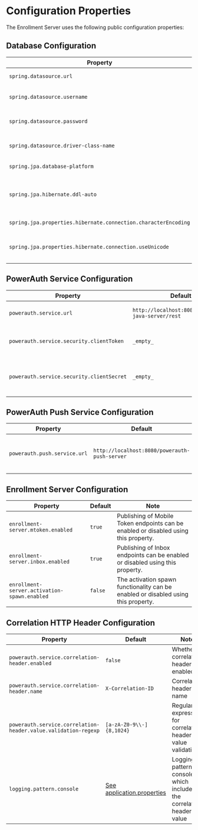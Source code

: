 # Configuration Properties

The Enrollment Server uses the following public configuration properties:

## Database Configuration

| Property | Default | Note |
|---|---|---|
| `spring.datasource.url` | `_empty_` | Database JDBC URL |
| `spring.datasource.username` | `_empty_` | Database JDBC username |
| `spring.datasource.password` | `_empty_` | Database JDBC password |
| `spring.datasource.driver-class-name` | `_empty_` | Datasource JDBC class name | 
| `spring.jpa.database-platform` | `_empty_` | Database dialect | 
| `spring.jpa.hibernate.ddl-auto` | `none` | Configuration of automatic database schema creation | 
| `spring.jpa.properties.hibernate.connection.characterEncoding` | `_empty_` | Character encoding |
| `spring.jpa.properties.hibernate.connection.useUnicode` | `_empty_` | Character encoding - Unicode support |

## PowerAuth Service Configuration

| Property | Default | Note |
|---|---|---|
| `powerauth.service.url` | `http://localhost:8080/powerauth-java-server/rest` | PowerAuth service REST API base URL. | 
| `powerauth.service.security.clientToken` | `_empty_` | PowerAuth REST API authentication token. | 
| `powerauth.service.security.clientSecret` | `_empty_` | PowerAuth REST API authentication secret / password. |

## PowerAuth Push Service Configuration

| Property | Default | Note |
|---|---|---|
| `powerauth.push.service.url` | `http://localhost:8080/powerauth-push-server` | PowerAuth Push service REST API base URL. |

## Enrollment Server Configuration

| Property | Default | Note |
|---|---|---|
| `enrollment-server.mtoken.enabled` | `true` | Publishing of Mobile Token endpoints can be enabled or disabled using this property. |
| `enrollment-server.inbox.enabled` | `true` | Publishing of Inbox endpoints can be enabled or disabled using this property. |
| `enrollment-server.activation-spawn.enabled` | `false` | The activation spawn functionality can be enabled or disabled using this property. |

## Correlation HTTP Header Configuration

| Property | Default | Note |
|---|---|---|
| `powerauth.service.correlation-header.enabled` | `false` | Whether correlation header is enabled |
| `powerauth.service.correlation-header.name` | `X-Correlation-ID` | Correlation header name |
| `powerauth.service.correlation-header.value.validation-regexp` | `[a-zA-Z0-9\\-]{8,1024}` | Regular expression for correlation header value validation |
| `logging.pattern.console` | [See application.properties](../enrollment-server/src/main/resources/application.properties#L82) | Logging pattern for console which includes the correlation header value |
